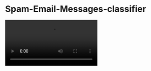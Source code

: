 ﻿# Spam-Email-Messages-classifier



![video1](https://github.com/user-attachments/assets/c68b6cc5-b0e6-470c-9ec8-8c4636b4adf6.mp4)

